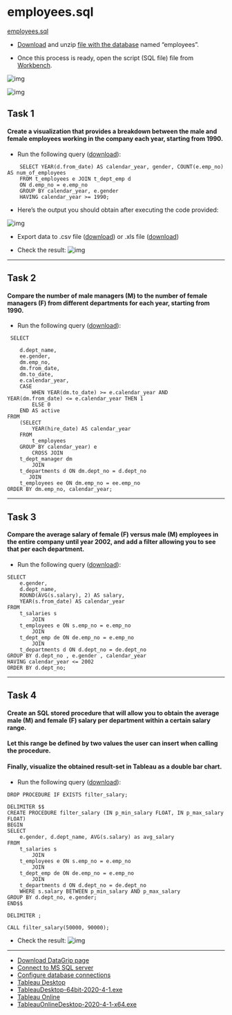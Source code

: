 # employees.sql

[employees.sql](https://github.com/tom2kota/employees.sql/blob/main/employees_db.pdf)

- [Download](https://github.com/tom2kota/employees.sql/blob/main/employees.zip) and
  unzip [file with the database](https://github.com/tom2kota/employees.sql/blob/main/employees.zip) named “employees”.

- Once this process is ready, open the script (SQL file) file
  from [Workbench](https://dev.mysql.com/downloads/workbench/).

![img](employees_db.png)

![img](employees_mod_db.png)

## Task 1

#### Create a visualization that provides a breakdown between the male and female employees working in the company each year, starting from 1990.

- Run the following query ([download](task_one/task_one.sql)):

```
    SELECT YEAR(d.from_date) AS calendar_year, gender, COUNT(e.emp_no) AS num_of_employees
    FROM t_employees e JOIN t_dept_emp d
    ON d.emp_no = e.emp_no
    GROUP BY calendar_year, e.gender
    HAVING calendar_year >= 1990;
```

- Here’s the output you should obtain after executing the code provided:

![img](content-of-the-employees_mod-database.png)

- Export data to .csv file ([download](task_one/GenderByYears_task_one.csv))
  or .xls file ([download](task_one/task_one.xls))

- Check the result:
  ![img](task_one/GenderByYears_task_one.png)

--------

## Task 2

#### Compare the number of male managers (M) to the number of female managers (F) from different departments for each year, starting from 1990.

- Run the following query ([download](task_two/task_two.sql)):

``` 
 SELECT 

    d.dept_name,
    ee.gender,
    dm.emp_no,
    dm.from_date,
    dm.to_date,
    e.calendar_year,
    CASE
        WHEN YEAR(dm.to_date) >= e.calendar_year AND YEAR(dm.from_date) <= e.calendar_year THEN 1
        ELSE 0
    END AS active
FROM
    (SELECT 
        YEAR(hire_date) AS calendar_year
    FROM
        t_employees
    GROUP BY calendar_year) e
        CROSS JOIN
    t_dept_manager dm
        JOIN
    t_departments d ON dm.dept_no = d.dept_no
       JOIN 
    t_employees ee ON dm.emp_no = ee.emp_no
ORDER BY dm.emp_no, calendar_year;
```

--------

## Task 3

#### Compare the average salary of female (F) versus male (M) employees in the entire company until year 2002, and add a filter allowing you to see that per each department.


- Run the following query ([download](task_three/task_three.sql)):

``` 
SELECT 
    e.gender,
    d.dept_name,
    ROUND(AVG(s.salary), 2) AS salary,
    YEAR(s.from_date) AS calendar_year
FROM
    t_salaries s
        JOIN
    t_employees e ON s.emp_no = e.emp_no
        JOIN
    t_dept_emp de ON de.emp_no = e.emp_no
        JOIN
    t_departments d ON d.dept_no = de.dept_no
GROUP BY d.dept_no , e.gender , calendar_year
HAVING calendar_year <= 2002
ORDER BY d.dept_no;
```

--------

## Task 4

#### Create an SQL stored procedure that will allow you to obtain the average male (M) and female (F) salary per department within a certain salary range. 
#### Let this range be defined by two values the user can insert when calling the procedure.
#### Finally, visualize the obtained result-set in Tableau as a double bar chart.

- Run the following query ([download](task_four/task_four.sql)):

``` 
DROP PROCEDURE IF EXISTS filter_salary;

DELIMITER $$
CREATE PROCEDURE filter_salary (IN p_min_salary FLOAT, IN p_max_salary FLOAT)
BEGIN
SELECT 
    e.gender, d.dept_name, AVG(s.salary) as avg_salary
FROM
    t_salaries s
        JOIN
    t_employees e ON s.emp_no = e.emp_no
        JOIN
    t_dept_emp de ON de.emp_no = e.emp_no
        JOIN
    t_departments d ON d.dept_no = de.dept_no
    WHERE s.salary BETWEEN p_min_salary AND p_max_salary
GROUP BY d.dept_no, e.gender;
END$$

DELIMITER ;

CALL filter_salary(50000, 90000);
```

- Check the result:
  ![img](task_four/GenderBySalaryRange_task_four.png)



--------

- [Download DataGrip page](https://www.jetbrains.com/datagrip/download)
- [Connect to MS SQL server](https://www.jetbrains.com/help/datagrip/db-tutorial-connecting-to-ms-sql-server.html)
- [Configure database connections](https://www.jetbrains.com/help/phpstorm/2020.3/configuring-database-connections.html)
- [Tableau Desktop](https://www.tableau.com/products/desktop/download)
- [TableauDesktop-64bit-2020-4-1.exe](https://downloads.tableau.com/tssoftware/TableauDesktop-64bit-2020-4-1.exe)
- [Tableau Online](https://www.tableau.com/products/cloud-bi)
- [TableauOnlineDesktop-2020-4-1-x64.exe](https://downloads.tableau.com/tssoftware/TableauOnlineDesktop-2020-4-1-x64.exe)
